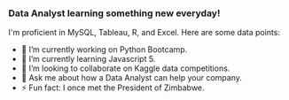 ### Data Analyst learning something new everyday! 

I'm proficient in MySQL, Tableau, R, and Excel.
Here are some data points:

- 🔭 I’m currently working on Python Bootcamp.
- 🌱 I’m currently learning Javascript 5.
- 👯 I’m looking to collaborate on Kaggle data competitions.
- 💬 Ask me about how a Data Analyst can help your company.
- ⚡ Fun fact: I once met the President of Zimbabwe.
